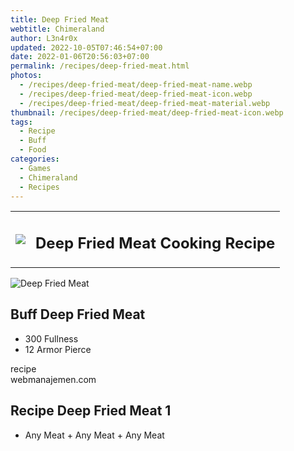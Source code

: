 ```yaml
---
title: Deep Fried Meat
webtitle: Chimeraland
author: L3n4r0x
updated: 2022-10-05T07:46:54+07:00
date: 2022-01-06T20:56:03+07:00
permalink: /recipes/deep-fried-meat.html
photos:
  - /recipes/deep-fried-meat/deep-fried-meat-name.webp
  - /recipes/deep-fried-meat/deep-fried-meat-icon.webp
  - /recipes/deep-fried-meat/deep-fried-meat-material.webp
thumbnail: /recipes/deep-fried-meat/deep-fried-meat-icon.webp
tags:
  - Recipe
  - Buff
  - Food
categories:
  - Games
  - Chimeraland
  - Recipes
---
```


<section id="bootstrap-wrapper"><link rel="stylesheet" href="https://cdn.statically.io/gh/dimaslanjaka/Web-Manajemen/40ac3225/css/bootstrap-4.5-wrapper.css"/><div class="row mb-2"><div class="col-md-12 mb-2"><table class="table" id="post-info"><tbody><tr><td><img class="d-inline-block me-2" src="/chimeraland/recipes/deep-fried-meat/deep-fried-meat-icon.webp" width="auto" height="auto"/></td><td><h1 class="fs-5">Deep Fried Meat Cooking Recipe</h1></td></tr></tbody></table></div></div><div class="card mb-2"><div class="row g-0"><div class="col-sm-4 position-relative mb-2"><img src="/chimeraland/recipes/deep-fried-meat/deep-fried-meat-material.webp" class="card-img fit-cover w-100 h-100" alt="Deep Fried Meat" data-fancybox="true"/></div><div class="col-sm-8 mb-2"><div class="card-body"><h2 class="card-title fs-5">Buff Deep Fried Meat</h2><div class="card-text"><ul><li>300 Fullness</li><li>12 Armor Pierce</li></ul></div><span class="badge rounded-pill bg-dark">recipe</span></div><div class="card-footer text-end text-muted">webmanajemen.com</div></div></div></div><div class="row mb-2"><div class="col-12 col-lg-6 recipe-item mb-2"><div class="card"><div class="card-body"><h2 class="card-title fs-5">Recipe Deep Fried Meat 1</h2><div class="card-text"><ul><li>Any Meat<span> + </span>Any Meat<span> + </span>Any Meat</li></ul></div></div></div></div></div></section>